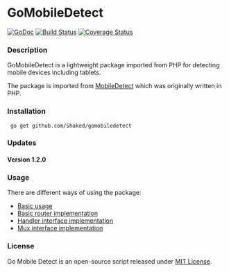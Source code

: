 GoMobileDetect
==============

[![GoDoc](https://godoc.org/github.com/housemecn/go-mobile-detect?status.png)](https://godoc.org/github.com/housemecn/go-mobile-detect)
[![Build Status](https://travis-ci.org/housemecn/go-mobile-detect.png?branch=master)](https://travis-ci.org/housemecn/go-mobile-detect)
[![Coverage Status](https://coveralls.io/repos/housemecn/go-mobile-detect/badge.png)](https://coveralls.io/r/housemecn/go-mobile-detect)

### Description

GoMobileDetect is a lightweight package imported from PHP for detecting mobile devices including tablets. 

The package is imported from [MobileDetect](http://www.mobiledetect.net) which was originally written in PHP.

### Installation 

     go get github.com/Shaked/gomobiledetect 

### Updates 

#### Version 1.2.0 


### Usage

There are different ways of using the package: 

- [Basic usage](examples/app.go) 
- [Basic router implementation](examples/router.go)
- [Handler interface implementation](examples/app_handler.go)
- [Mux interface implementation](examples/app_mux.go)

### License

Go Mobile Detect is an open-source script released under [MIT License](http://www.opensource.org/licenses/mit-license.php). 